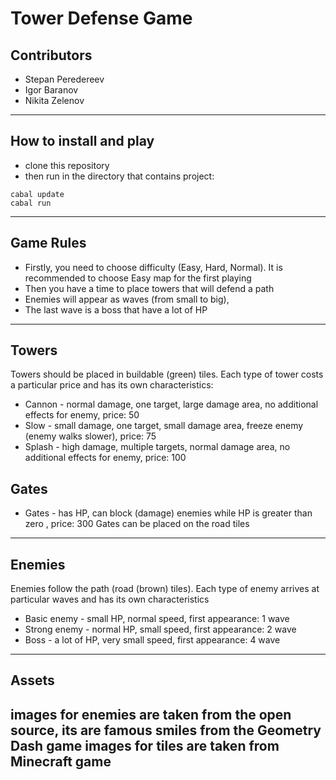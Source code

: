 # Tower Defense Game

## Contributors

- Stepan Peredereev
- Igor Baranov
- Nikita Zelenov

---

## How to install and play

- clone this repository
- then run in the directory that contains project:
```
cabal update
cabal run
```

---

## Game Rules
- Firstly, you need to choose difficulty (Easy, Hard, Normal). It is recommended to choose Easy map for the first playing
- Then you have a time to place towers that will defend a path
- Enemies will appear as waves (from small to big),
- The last wave is a boss that have a lot of HP

---

## Towers
Towers should be placed in buildable (green) tiles.
Each type of tower costs a particular price and has its own characteristics:

- Cannon - normal damage, one target, large damage area, no additional effects for enemy, price: 50
- Slow - small damage, one target, small damage area, freeze enemy (enemy walks slower), price: 75
- Splash - high damage, multiple targets, normal damage area, no additional effects for enemy, price: 100

## Gates
- Gates - has HP, can block (damage) enemies while HP is greater than zero , price: 300
  Gates can be placed on the road tiles
---

## Enemies
Enemies follow the path (road (brown) tiles). 
Each type of enemy arrives at particular waves and has its own characteristics

- Basic enemy - small HP, normal speed, first appearance: 1 wave
- Strong enemy - normal HP, small speed, first appearance: 2 wave 
- Boss - a lot of HP, very small speed, first appearance: 4 wave

---

## Assets
images for enemies are taken from the open source, its are famous smiles from the Geometry Dash game
images for tiles are taken from Minecraft game
---